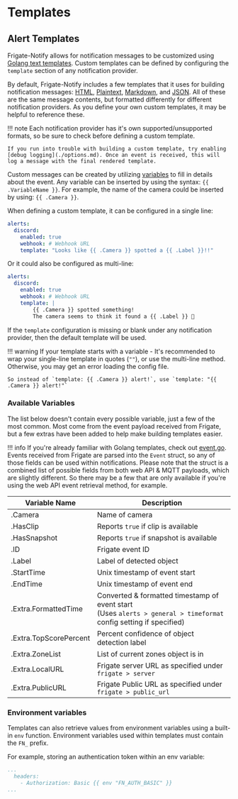 # Templates

## Alert Templates

Frigate-Notify allows for notification messages to be customized using [Golang text templates](https://pkg.go.dev/text/template). Custom templates can be defined by configuring the `template` section of any notification provider.

By default, Frigate-Notify includes a few templates that it uses for building notification messages: [HTML](https://github.com/0x2142/frigate-notify/blob/main/templates/html.template), [Plaintext](https://github.com/0x2142/frigate-notify/blob/main/templates/plaintext.template), [Markdown](https://github.com/0x2142/frigate-notify/blob/main/templates/markdown.template), and [JSON](https://github.com/0x2142/frigate-notify/blob/main/templates/json.template). All of these are the same message contents, but formatted differently for different notification providers. As you define your own custom templates, it may be helpful to reference these.

!!! note
    Each notification provider has it's own supported/unsupported formats, so be sure to check before defining a custom template.

    If you run into trouble with building a custom template, try enabling [debug logging](./options.md). Once an event is received, this will log a message with the final rendered template.

Custom messages can be created by utilizing [variables](#available-variables) to fill in details about the event. Any variable can be inserted by using the syntax: `{{ .VariableName }}`. For example, the name of the camera could be inserted by using: `{{ .Camera }}`.

When defining a custom template, it can be configured in a single line:

```yaml
alerts:
  discord:
    enabled: true
    webhook: # Webhook URL
    template: "Looks like {{ .Camera }} spotted a {{ .Label }}!!"
```

Or it could also be configured as multi-line:

```yaml
alerts:
  discord:
    enabled: true
    webhook: # Webhook URL
    template: |
        {{ .Camera }} spotted something!
        The camera seems to think it found a {{ .Label }} 🤔
```

If the `template` configuration is missing or blank under any notification provider, then the default template will be used.

!!! warning
    If your template starts with a variable - It's recommended to wrap your single-line template in quotes (`""`), or use the multi-line method. Otherwise, you may get an error loading the config file.

    So instead of `template: {{ .Camera }} alert!`, use `template: "{{ .Camera }} alert!"`

### Available Variables

The list below doesn't contain every possible variable, just a few of the most common. Most come from the event payload received from Frigate, but a few extras have been added to help make building templates easier.

!!! info
    If you're already familiar with Golang templates, check out [event.go](https://github.com/0x2142/frigate-notify/blob/main/models/event.go). Events received from Frigate are parsed into the `Event` struct, so any of those fields can be used within notifications. Please note that the struct is a combined list of possible fields from both web API & MQTT payloads, which are slightly different. So there may be a few that are only available if you're using the web API event retrieval method, for example.

| Variable Name          | Description                                                                                                              |
|------------------------|--------------------------------------------------------------------------------------------------------------------------|
| .Camera                | Name of camera                                                                                                           |
| .HasClip               | Reports `true` if clip is available                                                                                      |
| .HasSnapshot           | Reports `true` if snapshot is available                                                                                  |
| .ID                    | Frigate event ID                                                                                                         |
| .Label                 | Label of detected object                                                                                                 |
| .StartTime             | Unix timestamp of event start                                                                                            |
| .EndTime               | Unix timestamp of event end                                                                                              |
| .Extra.FormattedTime   | Converted & formatted timestamp of event start <br /> (Uses `alerts > general > timeformat` config setting if specified) |
| .Extra.TopScorePercent | Percent confidence of object detection label                                                                             |
| .Extra.ZoneList        | List of current zones object is in                                                                                       |
| .Extra.LocalURL        | Frigate server URL as specified under `frigate > server`                                                                 |
| .Extra.PublicURL       | Frigate Public URL as specified under `frigate > public_url`                                                             |

### Environment variables

Templates can also retrieve values from environment variables using a built-in `env` function. Environment variables used within templates must contain the `FN_` prefix.

For example, storing an authentication token within an env variable:

```yaml
...
  headers:
    - Authorization: Basic {{ env "FN_AUTH_BASIC" }}
...
```
